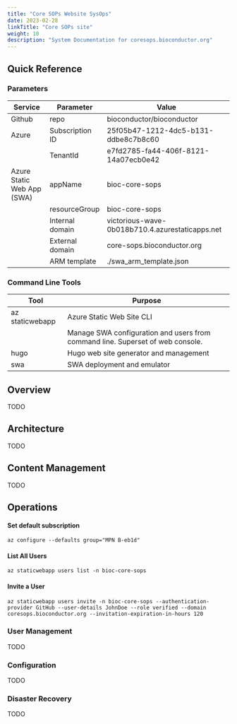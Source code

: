 ```yaml
---
title: "Core SOPs Website SysOps"
date: 2023-02-28
linkTitle: "Core SOPs site"
weight: 10
description: "System Documentation for coresops.bioconductor.org"
---
```


## Quick Reference

### Parameters

| Service | Parameter | Value |
|---------|-----------|-------|
| Github | repo | bioconductor/bioconductor |
| Azure  | Subscription ID | 25f05b47-1212-4dc5-b131-ddbe8c7b8c60 |
|| TenantId | e7fd2785-fa44-406f-8121-14a07ecb0e42 |
| Azure Static Web App (SWA) | appName | bioc-core-sops |
|| resourceGroup | bioc-core-sops | bioc-core-sops |
|| Internal domain | victorious-wave-0b018b710.4.azurestaticapps.net |
|| External domain | core-sops.bioconductor.org |
|| ARM template | ./swa_arm_template.json |

### Command Line Tools

| Tool | Purpose |
|------|---------|
| az staticwebapp | Azure Static Web Site CLI |
|| Manage SWA configuration and users from command line. Superset of web console. |
| hugo | Hugo web site generator and management |
| swa | SWA deployment and emulator |


## Overview

TODO 

## Architecture

TODO 

## Content Management

TODO 

## Operations

#### Set default subscription

```
az configure --defaults group="MPN B-eb1d" 
```

#### List All Users

```
az staticwebapp users list -n bioc-core-sops
```

#### Invite a User

```
az staticwebapp users invite -n bioc-core-sops --authentication-provider GitHub --user-details JohnDoe --role verified --domain coresops.bioconductor.org --invitation-expiration-in-hours 120
```



### User Management

TODO 

### Configuration

TODO 

### Disaster Recovery

TODO 
